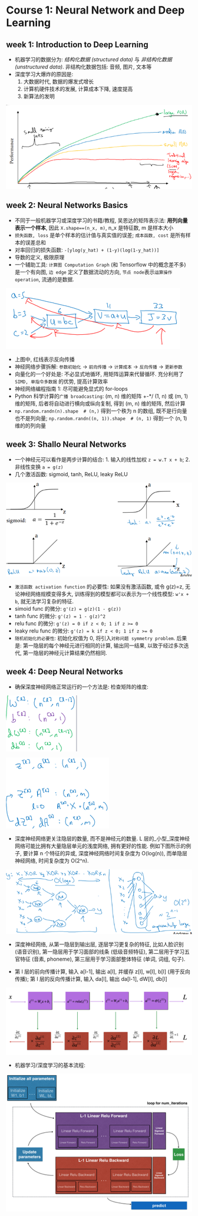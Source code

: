 # Course 1: Neural Network and Deep Learning

## week 1: Introduction to Deep Learning

* 机器学习的数据分为: _结构化数据 (structured data)_ 与 _非结构化数据(unstructured data)_. 非结构化数据包括: 音频, 图片, 文本等
* 深度学习大爆炸的原因是:
    1. 大数据时代, 数据的爆发式增长
    2. 计算机硬件技术的发展, 计算成本下降, 速度提高
    3. 新算法的发明

![img/performance-amount_of_data.png](img/performance-amount_of_data.png)

## week 2: Neural Networks Basics

* 不同于一般机器学习或深度学习的书籍/教程, 吴恩达的矩阵表示法: __用列向量表示一个样本__, 因此 `X.shape==(n_x, m)`, n_x 是特征数, m 是样本大小
* `损失函数, loss` 是单个样本的估计值与真实值的误差; `成本函数, cost` 是所有样本的误差总和
* 对率回归的损失函数: `-[ylog(y_hat) + (1-y)(log(1-y_hat))]`
* 导数的定义, 极限原理
* 一个辅助工具: `计算图 Computation Graph` (和 Tensorflow 中的概念差不多) 是一个有向图, `边 edge` 定义了数据流动的方向, `节点 node`表示`运算操作 operation`, 流通的是数据.

![img/computation_graph.png](img/computation_graph.png)

* 上图中, 红线表示反向传播
* 神经网络步骤拆解: `参数初始化` -> `前向传播` -> `计算成本` -> `反向传播` -> `更新参数`
* 向量化的一个好处是: 不必显式地循环, 用矩阵运算来代替循环. 充分利用了 `SIMD, 单指令多数据` 的优势, 提高计算效率
* 神经网络编程指南 1: 尽可能避免显式的 for-loops
* Python 科学计算的`广播 broadcasting`: (m, n) 维的矩阵 +-*/ (1, n) 或 (m, 1) 维的矩阵, 后者将自动进行横向或纵向复制, 得到 (m, n) 维的矩阵, 然后计算
* `np.random.randn(n).shape  # (n,)` 得到一个秩为 n 的数组, 既不是行向量也不是列向量; `np.random.randn((n, 1)).shape  # (n, 1)` 得到一个 (n, 1) 维的的列向量

## week 3: Shallo Neural Networks

* 一个神经元可以看作是两步计算的结合: 1. 输入的线性加权 `z = w.T x + b`; 2. 非线性变换 `a = g(z)`
* 几个激活函数: sigmoid, tanh, ReLU, leaky ReLU

![img/sigmoid_tanh_relu_leaky-relu.png](img/sigmoid_tanh_relu_leaky-relu.png)

* `激活函数 activation function` 的必要性: 如果没有激活函数, 或令 g(z)=z, 无论神经网络规模变得多大, 训练得到的模型都可以表示为一个线性模型: `w'x + b`, 就无法学习复杂的特征.
* simoid func 的微分: `g'(z) = g(z)(1 - g(z))`
* tanh func 的微分: `g'(z) = 1 - g(z)^2`
* relu func 的微分: `g'(z) = 0 if z < 0; 1 if z >= 0`
* leaky relu func 的微分: `g'(z) = k if z < 0; 1 if z >= 0`
* `随机初始化的必要性`: 初始化权值为 0, 将引入`对称问题 symmetry problem`. 后果是: 第一隐层的每个神经元进行相同的计算, 输出同一结果, 以致于经过多次迭代, 第一隐层的神经元计算结果仍然相同.

## week 4: Deep Neural Networks

* 确保深度神经网络正常运行的一个方法是: 检查矩阵的维度:

![img/dimensions_of_parameters.png](img/dimensions_of_parameters.png)

![img/dimensions_of_za.png](img/dimensions_of_za.png)

* 深度神经网络更关注隐层的数量, 而不是神经元的数量. L 层的_小型_深度神经网络可能比拥有大量隐层单元的浅度网络, 拥有更好的性能. 例如下图所示的例子, 要计算 n 个特征的异或, 深度神经网络时间复杂度为 O(log(n)), 而单隐层神经网络, 时间复杂度为 O(2^n).

![img/circuit-theory_deep-learning.png](img/circuit-theory_deep-learning.png)

* 深度神经网络, 从第一隐层到输出层, 逐层学习更复杂的特征, 比如人脸识别 (语音识别), 第一隐层用于学习面部的线条 (低级音频特征), 第二层用于学习五官特征 (音素, phoneme), 第三层用于学习面部整体特征 (单词, 词组, 句子).

* 第 l 层的前向传播计算, 输入 a[l-1], 输出 a[l], 并缓存 z[l], w[l], b[l] (用于反向传播); 第 l 层的反向传播计算, 输入 da[l], 输出 da[l-1], dW[l], db[l]

![img/forwardprop-backprop_kiank.png](img/forwardprop-backprop_kiank.png)

* 机器学习/深度学习的基本流程:

![img/workflow_of_nn.png](img/workflow_of_nn.png)
